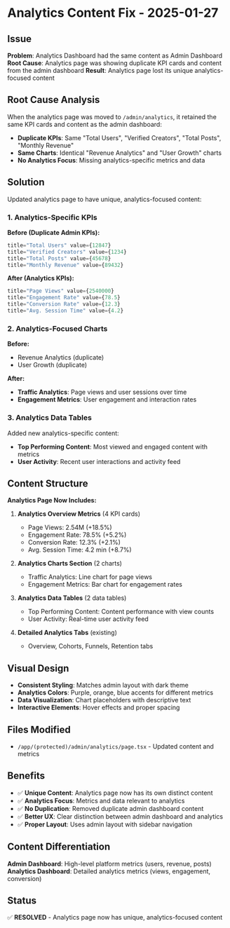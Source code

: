 # Analytics Content Fix - 2025-01-27

## Issue
**Problem**: Analytics Dashboard had the same content as Admin Dashboard
**Root Cause**: Analytics page was showing duplicate KPI cards and content from the admin dashboard
**Result**: Analytics page lost its unique analytics-focused content

## Root Cause Analysis
When the analytics page was moved to `/admin/analytics`, it retained the same KPI cards and content as the admin dashboard:
- **Duplicate KPIs**: Same "Total Users", "Verified Creators", "Total Posts", "Monthly Revenue"
- **Same Charts**: Identical "Revenue Analytics" and "User Growth" charts
- **No Analytics Focus**: Missing analytics-specific metrics and data

## Solution
Updated analytics page to have unique, analytics-focused content:

### 1. Analytics-Specific KPIs
**Before (Duplicate Admin KPIs):**
```typescript
title="Total Users" value={12847}
title="Verified Creators" value={1234}
title="Total Posts" value={45678}
title="Monthly Revenue" value={89432}
```

**After (Analytics KPIs):**
```typescript
title="Page Views" value={2540000}
title="Engagement Rate" value={78.5}
title="Conversion Rate" value={12.3}
title="Avg. Session Time" value={4.2}
```

### 2. Analytics-Focused Charts
**Before:**
- Revenue Analytics (duplicate)
- User Growth (duplicate)

**After:**
- **Traffic Analytics**: Page views and user sessions over time
- **Engagement Metrics**: User engagement and interaction rates

### 3. Analytics Data Tables
Added new analytics-specific content:
- **Top Performing Content**: Most viewed and engaged content with metrics
- **User Activity**: Recent user interactions and activity feed

## Content Structure
**Analytics Page Now Includes:**
1. **Analytics Overview Metrics** (4 KPI cards)
   - Page Views: 2.54M (+18.5%)
   - Engagement Rate: 78.5% (+5.2%)
   - Conversion Rate: 12.3% (+2.1%)
   - Avg. Session Time: 4.2 min (+8.7%)

2. **Analytics Charts Section** (2 charts)
   - Traffic Analytics: Line chart for page views
   - Engagement Metrics: Bar chart for engagement rates

3. **Analytics Data Tables** (2 data tables)
   - Top Performing Content: Content performance with view counts
   - User Activity: Real-time user activity feed

4. **Detailed Analytics Tabs** (existing)
   - Overview, Cohorts, Funnels, Retention tabs

## Visual Design
- **Consistent Styling**: Matches admin layout with dark theme
- **Analytics Colors**: Purple, orange, blue accents for different metrics
- **Data Visualization**: Chart placeholders with descriptive text
- **Interactive Elements**: Hover effects and proper spacing

## Files Modified
- `/app/(protected)/admin/analytics/page.tsx` - Updated content and metrics

## Benefits
- ✅ **Unique Content**: Analytics page now has its own distinct content
- ✅ **Analytics Focus**: Metrics and data relevant to analytics
- ✅ **No Duplication**: Removed duplicate admin dashboard content
- ✅ **Better UX**: Clear distinction between admin dashboard and analytics
- ✅ **Proper Layout**: Uses admin layout with sidebar navigation

## Content Differentiation
**Admin Dashboard**: High-level platform metrics (users, revenue, posts)
**Analytics Dashboard**: Detailed analytics metrics (views, engagement, conversion)

## Status
✅ **RESOLVED** - Analytics page now has unique, analytics-focused content
